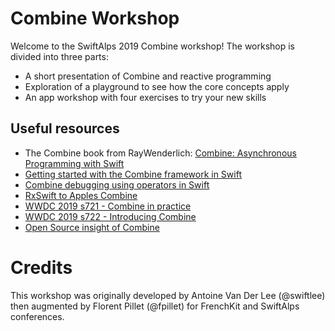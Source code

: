 # Combine Workshop

Welcome to the SwiftAlps 2019 Combine workshop! The workshop is divided into three parts:

- A short presentation of Combine and reactive programming
- Exploration of a playground to see how the core concepts apply
- An app workshop with four exercises to try your new skills

## Useful resources

- The Combine book from RayWenderlich: [Combine: Asynchronous Programming with Swift](https://store.raywenderlich.com/products/combine-asynchronous-programming-with-swift)
- [Getting started with the Combine framework in Swift](https://www.avanderlee.com/swift/combine/)
- [Combine debugging using operators in Swift](https://www.avanderlee.com/swift/combine-swift/)
- [RxSwift to Apples Combine](https://medium.com/gett-engineering/rxswift-to-apples-combine-cheat-sheet-e9ce32b14c5b)
- [WWDC 2019 s721 - Combine in practice](https://developer.apple.com/videos/play/wwdc2019/721/)
- [WWDC 2019 s722 - Introducing Combine](https://developer.apple.com/videos/play/wwdc2019/722/)
- [Open Source insight of Combine](https://github.com/broadwaylamb/OpenCombine)

# Credits

This workshop was originally developed by Antoine Van Der Lee (@swiftlee) then augmented by Florent Pillet (@fpillet) for FrenchKit and SwiftAlps conferences.